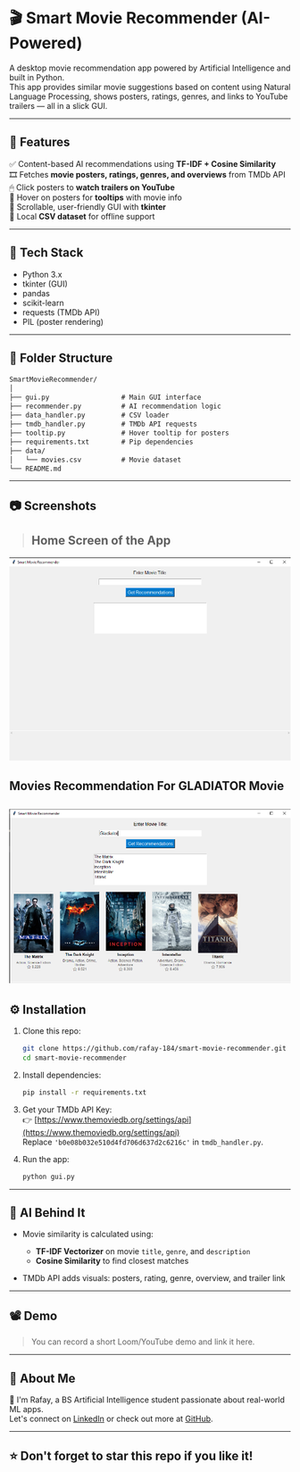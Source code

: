 # 🎬 Smart Movie Recommender (AI-Powered)

A desktop movie recommendation app powered by Artificial Intelligence and built in Python.  
This app provides similar movie suggestions based on content using Natural Language Processing, shows posters, ratings, genres, and links to YouTube trailers — all in a slick GUI.

---

## 🚀 Features

✅ Content-based AI recommendations using **TF-IDF + Cosine Similarity**  
🎞 Fetches **movie posters, ratings, genres, and overviews** from TMDb API  
🖱 Click posters to **watch trailers on YouTube**  
💬 Hover on posters for **tooltips** with movie info  
📜 Scrollable, user-friendly GUI with **tkinter**  
📁 Local **CSV dataset** for offline support  

---

## 🧠 Tech Stack

- Python 3.x  
- tkinter (GUI)  
- pandas  
- scikit-learn  
- requests (TMDb API)  
- PIL (poster rendering)  

---

## 📂 Folder Structure

```
SmartMovieRecommender/
│
├── gui.py                  # Main GUI interface
├── recommender.py          # AI recommendation logic
├── data_handler.py         # CSV loader
├── tmdb_handler.py         # TMDb API requests
├── tooltip.py              # Hover tooltip for posters
├── requirements.txt        # Pip dependencies
├── data/
│   └── movies.csv          # Movie dataset
└── README.md
```

---

## 📷 Screenshots

> ## Home Screen of the App

![Home GUI](screenshots/home_gui.png)

## Movies Recommendation For GLADIATOR Movie

![Movie Recommendation](screenshots/Gladiator_movie_recommendation.png)
---

## ⚙️ Installation

1. Clone this repo:
   ```bash
   git clone https://github.com/rafay-184/smart-movie-recommender.git
   cd smart-movie-recommender
   ```

2. Install dependencies:
   ```bash
   pip install -r requirements.txt
   ```

3. Get your TMDb API Key:  
   👉 [https://www.themoviedb.org/settings/api](https://www.themoviedb.org/settings/api)  
   Replace `'b0e08b032e510d4fd706d637d2c6216c'` in `tmdb_handler.py`.

4. Run the app:
   ```bash
   python gui.py
   ```

---

## 🤖 AI Behind It

- Movie similarity is calculated using:
  - **TF-IDF Vectorizer** on movie `title`, `genre`, and `description`
  - **Cosine Similarity** to find closest matches

- TMDb API adds visuals: posters, rating, genre, overview, and trailer link

---

## 📽️ Demo

> You can record a short Loom/YouTube demo and link it here.

---

## 🙋 About Me

👋 I'm Rafay, a BS Artificial Intelligence student passionate about real-world ML apps.  
Let's connect on [LinkedIn](https://linkedin.com/in/your-link) or check out more at [GitHub](https://github.com/rafay-184).

---

## ⭐ Don't forget to star this repo if you like it!
